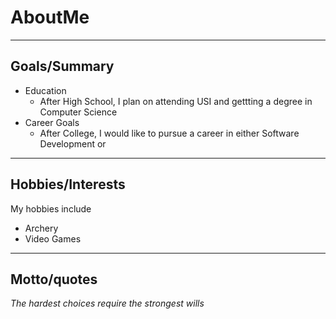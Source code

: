 # AboutMe
---
## Goals/Summary
+ Education
  + After High School, I plan on attending USI and gettting a degree in Computer Science
+ Career Goals
  + After College, I would like to pursue a career in either Software Development or 
---
## Hobbies/Interests

My hobbies include

+ Archery
+ Video Games
---
## Motto/quotes

*The hardest choices require the strongest wills*
